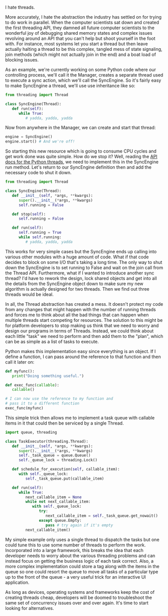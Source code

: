 I hate threads.

More accurately, I hate the abstraction the industry has settled on for trying
to do work in parallel. When the computer scientists sat down and created the
first threading API, they damned all future computer scientists to the wonderful
joy of debugging shared memory states and complex issues revolving around an
API that you can't help but shoot yourself in the foot with. For instance, most
systems let you start a thread but then leave actually halting a thread to be this
complex, tangled mess of state signaling, join methods (which might not actually
join in the end) and a boat load of blocking issues.

As an example, we're currently working on some Python code where our controlling
process, we'll call it the Manager, creates a separate thread used to execute a
sync action, which we'll call the SyncEngine. So it's fairly easy to make SyncEngine
a thread, we'll use use inheritance like so:

```python
from threading import Thread

class SyncEngine(Thread):
   def run(self):
      while True:
         # yadda, yadda, yadda
```

Now from anywhere in the Manager, we can create and start that thread:

```python
engine = SyncEngine()
engine.start() # And we're off!
```

So starting this new resource which is going to consume CPU cycles and get work done
was quite simple. How do we stop it? Well, reading the
[API docs for the Python threads](http://docs.python.org/py3k/library/threading.html#thread-objects),
we need to implement this in the SyncEngine run method.
Let's return to our SyncEngine definition then and add the necessary code to
shut it down.

```python
from threading import Thread

class SyncEngine(Thread):
   def __init__(self, *args, **kwargs):
      super().__init__(*args, **kwargs)
      self.running = False

   def stop(self):
      self.running = False

   def run(self):
      self.running = True
      while self.running:
         # yadda, yadda, yadda
```

This works for very simple cases but the SyncEngine ends up calling into various
other modules with a huge amount of code. What if that code decides to block
on some I/O that's taking a long time. The only way to shut down the SyncEngine
is to set running to False and wait on the join call from the Thread API. Furthermore,
what if I wanted to introduce another sync thread? I'd have to rework the design,
lock shared objects and get into all the details from the SyncEngine object down
to make sure my new algorithm is actually designed for two threads. Then we find
out three threads would be ideal.

In all, the Thread abstraction has created a mess. It doesn't protect my code from
any changes that might happen with the number of running threads and forces me to
think about all the bad things that can happen when multiple threads start competing
for resources. The solution to this might be for platform developers to stop making
us think that we need to worry and design our programs in terms of Threads. Instead,
we could think about each little "task" we need to perform and then add them to the
"plan", which can be as simple as a list of tasks to execute.

Python makes this implementation easy since everything is an object. If I define a
function, I can pass around the reference to that function and then call it  later on:

```python
def myfunc():
   print("Doing something useful.")

def exec_func(callable):
   callable()

# I can now use the reference to my function and
# pass it to a different function
exec_func(myfunc)
```

This simple trick then allows me to implement a task queue with callable items in
it that could then be serviced by a single Thread.

```python
import queue, threading

class TaskExecutor(threading.Thread):
   def __init__(self, *args, **kwargs):
      super().__init__(*args, **kwargs)
      self._task_queue = queue.Queue()
      self._queue_lock = threading.Lock()

   def schedule_for_execution(self, callable_item):
      with self._queue_lock:
         self._task_queue.put(callable_item)

   def run(self):
      while True:
         next_callable_item = None
         while not next_callable_item:
            with self._queue_lock:
               try:
                  next_callable_item = self._task_queue.get_nowait()
               except queue.Empty:
                  pass # try again if it's empty
         next_callable_item()
```

My simple example only uses a single thread to dispatch the tasks but one could
tune this to use some number of threads to perform the work. Incorporated into
a large framework, this breaks the idea that each developer needs to worry about
the various threading problems and can instead focus on getting the business logic
of each task correct. Also, a more complex implementation could store a tag along
with the items in the queue so one could resort the queue to move all tasks of a
particular type up to the front of the queue - a very useful trick for an
interactive UI application.

As long as devices, operating systems and frameworks keep the cost of creating
threads cheap, developers will be doomed to troubleshoot the same set of concurrency
issues over and over again. It's time to start looking for alternatives.